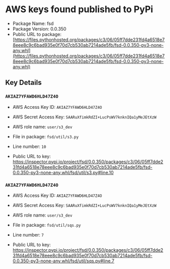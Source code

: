 # AWS keys found published to PyPi

* Package Name: fsd
* Package Version: 0.0.350
* Public URL to package: [https://files.pythonhosted.org/packages/c3/06/05ff7dde231fd4a6518e78eee8c9c6bad935e0f70d7cb530ab7214ade5fb/fsd-0.0.350-py3-none-any.whl](https://files.pythonhosted.org/packages/c3/06/05ff7dde231fd4a6518e78eee8c9c6bad935e0f70d7cb530ab7214ade5fb/fsd-0.0.350-py3-none-any.whl)

## Key Details

### `AKIAZ7YFAWD6HLD47Z4O`

* AWS Access Key ID: `AKIAZ7YFAWD6HLD47Z4O`
* AWS Secret Access Key: `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` 
* AWS role name: `user/s3_dev`
* File in package: `fsd/util/s3.py`
* Line number: `10`

* Public URL to key: https://inspector.pypi.io/project/fsd/0.0.350/packages/c3/06/05ff7dde231fd4a6518e78eee8c9c6bad935e0f70d7cb530ab7214ade5fb/fsd-0.0.350-py3-none-any.whl/fsd/util/s3.py#line.10



### `AKIAZ7YFAWD6HLD47Z4O`

* AWS Access Key ID: `AKIAZ7YFAWD6HLD47Z4O`
* AWS Secret Access Key: `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` 
* AWS role name: `user/s3_dev`
* File in package: `fsd/util/sqs.py`
* Line number: `7`

* Public URL to key: https://inspector.pypi.io/project/fsd/0.0.350/packages/c3/06/05ff7dde231fd4a6518e78eee8c9c6bad935e0f70d7cb530ab7214ade5fb/fsd-0.0.350-py3-none-any.whl/fsd/util/sqs.py#line.7


